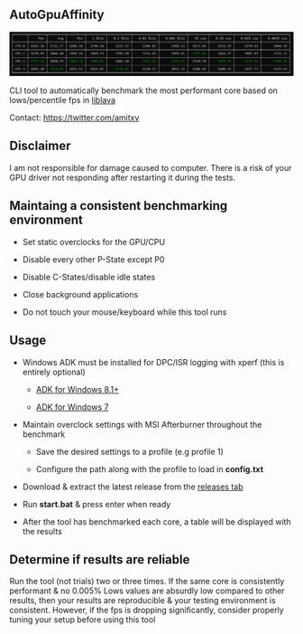 ## AutoGpuAffinity

<img src="./img/exampleoutput.png" width="1000"> 

CLI tool to automatically benchmark the most performant core based on lows/percentile fps in [liblava](https://github.com/liblava/liblava)

Contact: https://twitter.com/amitxv

## Disclaimer
I am not responsible for damage caused to computer. There is a risk of your GPU driver not responding after restarting it during the tests.

## Maintaing a consistent benchmarking environment

 - Set static overclocks for the GPU/CPU

 - Disable every other P-State except P0

 - Disable C-States/disable idle states

 - Close background applications

 - Do not touch your mouse/keyboard while this tool runs

## Usage

- Windows ADK must be installed for DPC/ISR logging with xperf (this is entirely optional)

    - [ADK for Windows 8.1+](https://docs.microsoft.com/en-us/windows-hardware/get-started/adk-install)
    
    - [ADK for Windows 7](http://download.microsoft.com/download/A/6/A/A6AC035D-DA3F-4F0C-ADA4-37C8E5D34E3D/setup/WinSDKPerformanceToolKit_amd64/wpt_x64.msi)

- Maintain overclock settings with MSI Afterburner throughout the benchmark

    - Save the desired settings to a profile (e.g profile 1)

    - Configure the path along with the profile to load in **config.txt**
    
- Download & extract the latest release from the [releases tab](https://github.com/amitxv/AutoGpuAffinity/releases)

- Run **start.bat** & press enter when ready

- After the tool has benchmarked each core, a table will be displayed with the results

## Determine if results are reliable

Run the tool (not trials) two or three times. If the same core is consistently performant & no 0.005% Lows values are absurdly low compared to other results, then your results are reproducible & your testing environment is consistent. However, if the fps is dropping significantly, consider properly tuning your setup before using this tool
